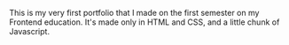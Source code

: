 This is my very first portfolio that I made on the first semester on my Frontend education. It's made only in HTML and CSS, and a little chunk of Javascript.
